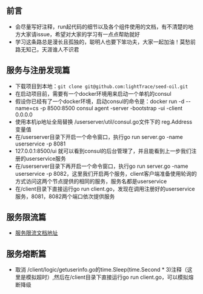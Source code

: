 ## 前言
* 会尽量写好注释，run起代码的细节以及各个组件使用的文档，有不清楚的地方大家请issue，希望对大家的学习有一点点帮助就好
* 学习这条路总是漫长且孤独的，聪明人也要下笨功夫，大家一起加油！莫愁前路无知己，天涯谁人不识君

## 服务与注册发现篇
* 下载项目到本地：`git clone git@github.com:lightTrace/seed-oil.git`
* 在启动项目前，需要有一个docker环境用来启动一个单机的consul
* 假设你已经有了一个docker环境，启动consul的命令是：docker run -d --name=cs -p 8500:8500 consul agent -server -bootstrap -ui -client 0.0.0.0
* 使用本机ip地址全局替换 /userserver/util/consul.go文件下的 reg.Address 变量值
* 在/userserver目录下开启一个命令窗口，执行go run server.go -name userservice -p 8081
* 127.0.0.1:8500/ui 就可以看到consul的后台管理了，并且能看到上一步我们注册的userservice服务
* 在/userserver目录下再开启一个命令窗口，执行go run server.go -name userservice -p 8082，这里我们开启两个服务，client客户端准备使用轮询的方式访问这两个节点提供的相同的服务，服务名都是userservice
* 在/client目录下直接运行go run client.go，发现在调用注册好的userservice服务，8081，8082两个端口依次提供服务

## 服务限流篇
* [服务限流文档地址](https://github.com/lightTrace/seed-oil/tree/master/tool/rate)

## 服务熔断篇
* 取消 /client/logic/getuserinfo.go的time.Sleep(time.Second * 3)注释（这里是模拟超时）,然后在/client目录下直接运行go run client.go，可以模拟熔断降级
